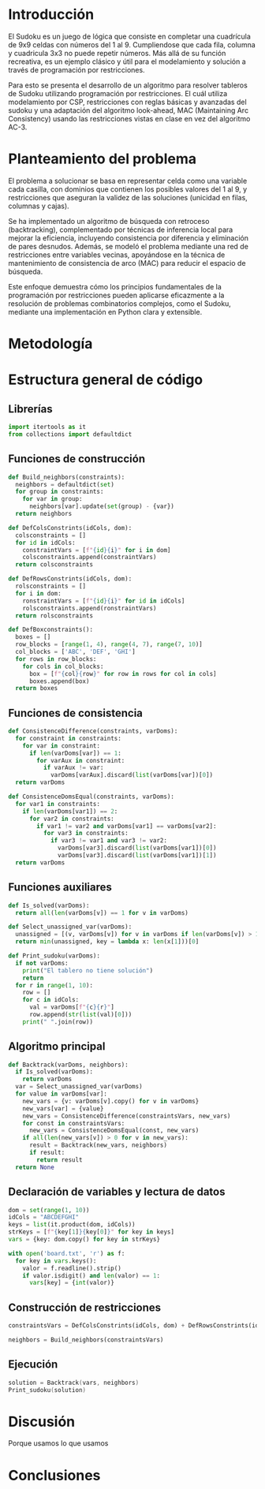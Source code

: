 
# **Introducción**
El Sudoku es un juego de lógica que consiste en completar una cuadrícula de 9x9 celdas con números del 1 al 9. Cumpliendose que cada fila, columna y cuadricula 3x3 no puede repetir números. Más allá de su función recreativa, es un ejemplo clásico y útil para el modelamiento y solución a través de programación por restricciones.

Para esto se presenta el desarrollo de un algoritmo para resolver tableros de Sudoku utilizando programación por restricciones. El cuál utiliza modelamiento por CSP, restricciones con reglas básicas y avanzadas del sudoku y una adaptación del algoritmo look-ahead, MAC (Maintaining Arc Consistency) usando las restricciones vistas en clase en vez del algoritmo AC-3.

# **Planteamiento del problema**
El problema a solucionar se basa en representar celda como una variable cada casilla, con dominios que contienen los posibles valores del 1 al 9, y restricciones que aseguran la validez de las soluciones (unicidad en filas, columnas y cajas).


Se ha implementado un algoritmo de búsqueda con retroceso (backtracking), complementado por técnicas de inferencia local para mejorar la eficiencia, incluyendo consistencia por diferencia y eliminación de pares desnudos. Además, se modeló el problema mediante una red de restricciones entre variables vecinas, apoyándose en la técnica de mantenimiento de consistencia de arco (MAC) para reducir el espacio de búsqueda.

Este enfoque demuestra cómo los principios fundamentales de la programación por restricciones pueden aplicarse eficazmente a la resolución de problemas combinatorios complejos, como el Sudoku, mediante una implementación en Python clara y extensible.

# **Metodología**

# **Estructura general de código**

## Librerías
```python
import itertools as it
from collections import defaultdict
```
## Funciones de construcción

```python
def Build_neighbors(constraints): 
  neighbors = defaultdict(set)
  for group in constraints:
    for var in group:
      neighbors[var].update(set(group) - {var})
  return neighbors

def DefColsConstrints(idCols, dom):
  colsconstraints = []
  for id in idCols:
    constraintVars = [f"{id}{i}" for i in dom]
    colsconstraints.append(constraintVars)
  return colsconstraints

def DefRowsConstrints(idCols, dom):
  rolsconstraints = []
  for i in dom:
    ronstraintVars = [f"{id}{i}" for id in idCols]
    rolsconstraints.append(ronstraintVars)
  return rolsconstraints

def DefBoxconstraints():
  boxes = []
  row_blocks = [range(1, 4), range(4, 7), range(7, 10)]
  col_blocks = ['ABC', 'DEF', 'GHI']
  for rows in row_blocks:
    for cols in col_blocks:
      box = [f"{col}{row}" for row in rows for col in cols]
      boxes.append(box)
  return boxes
```
## Funciones de consistencia

```python
def ConsistenceDifference(constraints, varDoms):
  for constraint in constraints:
    for var in constraint:
      if len(varDoms[var]) == 1:
        for varAux in constraint:
          if varAux != var:
            varDoms[varAux].discard(list(varDoms[var])[0])
  return varDoms

def ConsistenceDomsEqual(constraints, varDoms):
  for var1 in constraints:
    if len(varDoms[var1]) == 2:
      for var2 in constraints:
        if var1 != var2 and varDoms[var1] == varDoms[var2]:
          for var3 in constraints:
            if var3 != var1 and var3 != var2:
              varDoms[var3].discard(list(varDoms[var1])[0])
              varDoms[var3].discard(list(varDoms[var1])[1])
  return varDoms
```

## Funciones auxiliares
```python
def Is_solved(varDoms):
  return all(len(varDoms[v]) == 1 for v in varDoms)

def Select_unassigned_var(varDoms):
  unassigned = [(v, varDoms[v]) for v in varDoms if len(varDoms[v]) > 1]
  return min(unassigned, key = lambda x: len(x[1]))[0]

def Print_sudoku(varDoms):
  if not varDoms:
    print("El tablero no tiene solución")
    return
  for r in range(1, 10):
    row = []
    for c in idCols:
      val = varDoms[f"{c}{r}"]
      row.append(str(list(val)[0]))
    print(" ".join(row))
```
## Algoritmo principal
```python
def Backtrack(varDoms, neighbors):
  if Is_solved(varDoms):
    return varDoms
  var = Select_unassigned_var(varDoms)
  for value in varDoms[var]:
    new_vars = {v: varDoms[v].copy() for v in varDoms}
    new_vars[var] = {value}
    new_vars = ConsistenceDifference(constraintsVars, new_vars)
    for const in constraintsVars:
      new_vars = ConsistenceDomsEqual(const, new_vars)
    if all(len(new_vars[v]) > 0 for v in new_vars):
      result = Backtrack(new_vars, neighbors)
      if result:
        return result
  return None
```

## Declaración de variables y lectura de datos
```python
dom = set(range(1, 10))
idCols = "ABCDEFGHI"
keys = list(it.product(dom, idCols))
strKeys = [f"{key[1]}{key[0]}" for key in keys]
vars = {key: dom.copy() for key in strKeys}

with open('board.txt', 'r') as f:
  for key in vars.keys():
    valor = f.readline().strip()
    if valor.isdigit() and len(valor) == 1:
      vars[key] = {int(valor)}
```

## Construcción de restricciones
```python
constraintsVars = DefColsConstrints(idCols, dom) + DefRowsConstrints(idCols, dom) + DefBoxconstraints()

neighbors = Build_neighbors(constraintsVars)
```
## Ejecución
```cpp
solution = Backtrack(vars, neighbors)
Print_sudoku(solution)
```

# **Discusión**
Porque usamos lo que usamos

# Conclusiones
